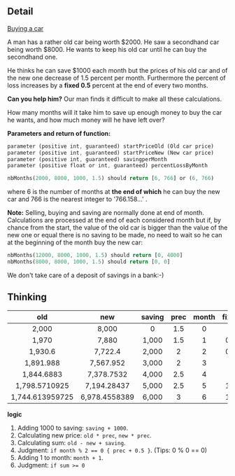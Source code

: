 ## Detail

[Buying a car](https://www.codewars.com/kata/buying-a-car/train/rust)

A man has a rather old car being worth $2000. He saw a secondhand car being worth $8000. He wants to keep his old car until he can buy the secondhand one.

He thinks he can save $1000 each month but the prices of his old car and of the new one decrease of 1.5 percent per month. Furthermore the percent of loss increases by a **fixed 0.5** percent at the end of every two months.

**Can you help him?** Our man finds it difficult to make all these calculations.

How many months will it take him to save up enough money to buy the car he wants, and how much money will he have left over?

**Parameters and return of function:**

```rust
parameter (positive int, guaranteed) startPriceOld (Old car price)
parameter (positive int, guaranteed) startPriceNew (New car price)
parameter (positive int, guaranteed) savingperMonth 
parameter (positive float or int, guaranteed) percentLossByMonth

nbMonths(2000, 8000, 1000, 1.5) should return [6, 766] or (6, 766)
```

where 6 is the number of months at **the end of which** he can buy the new car and 766 is the nearest integer to '766.158...' .

**Note:** Selling, buying and saving are normally done at end of month. Calculations are processed at the end of each considered month but if, by chance from the start, the value of the old car is bigger than the value of the new one or equal there is no saving to be made, no need to wait so he can at the beginning of the month buy the new car:

```rust
nbMonths(12000, 8000, 1000, 1.5) should return [0, 4000]
nbMonths(8000, 8000, 1000, 1.5) should return [0, 0]
```

We don't take care of a deposit of savings in a bank:-)

## Thinking

|       old       |      new      | saving | prec | month | fixed |      sum      |
| :-------------: | :-----------: | :----: | :--: | :---: | :---: | :-----------: |
|      2,000      |     8,000     |   0    | 1.5  |   0   |   0   |    -6,000     |
|      1,970      |     7,880     | 1,000  | 1.5  |   1   |  0.5  |    -4,910     |
|     1,930.6     |    7,722.4    | 2,000  |  2   |   2   |  0.5  |   -3,791.8    |
|    1,891.988    |   7,567.952   | 3,000  |  2   |   3   |   1   |  -2,675.964   |
|   1,844.6883    |  7,378.7532   | 4,000  | 2.5  |   4   |   1   |  -1,534.0649  |
|  1,798.5710925  |  7,194.28437  | 5,000  | 2.5  |   5   |  1.5  | -395.7132775  |
| 1,744.613959725 | 6,978.4558389 | 6,000  |  3   |   6   |  1.5  | 766.158120825 |

**logic**

1. Adding 1000 to saving: `saving + 1000`.
2. Calculating new price: `old * prec`, `new * prec`.
3. Calculating sum: `old - new + saving`.
4. Judgment: `if month % 2 == 0 { prec + 0.5 }`. (Tips: 0 % 0 == 0)
5. Adding 1 to month: `month + 1`.
6. Judgment: `if sum >= 0`

